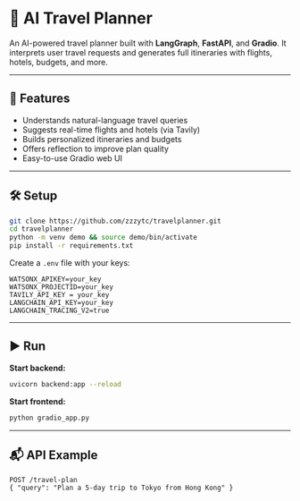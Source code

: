 # 🧭 AI Travel Planner

An AI-powered travel planner built with **LangGraph**, **FastAPI**, and **Gradio**. It interprets user travel requests and generates full itineraries with flights, hotels, budgets, and more.

---

## 🚀 Features

* Understands natural-language travel queries
* Suggests real-time flights and hotels (via Tavily)
* Builds personalized itineraries and budgets
* Offers reflection to improve plan quality
* Easy-to-use Gradio web UI

---

## 🛠️ Setup

```bash
git clone https://github.com/zzzytc/travelplanner.git
cd travelplanner
python -m venv demo && source demo/bin/activate
pip install -r requirements.txt
```

Create a `.env` file with your keys:

```
WATSONX_APIKEY=your_key
WATSONX_PROJECTID=your_key
TAVILY_API_KEY = your_key
LANGCHAIN_API_KEY=your_key
LANGCHAIN_TRACING_V2=true

```

---

## ▶️ Run

**Start backend:**

```bash
uvicorn backend:app --reload
```

**Start frontend:**

```bash
python gradio_app.py
```

---

## 📬 API Example

```http
POST /travel-plan
{ "query": "Plan a 5-day trip to Tokyo from Hong Kong" }
```

